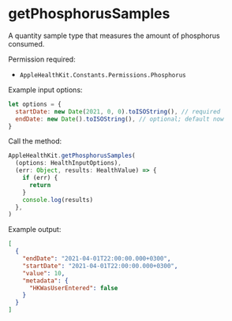 # getPhosphorusSamples

A quantity sample type that measures the amount of phosphorus consumed.

Permission required:

- `AppleHealthKit.Constants.Permissions.Phosphorus`

Example input options:

```javascript
let options = {
  startDate: new Date(2021, 0, 0).toISOString(), // required
  endDate: new Date().toISOString(), // optional; default now
}
```

Call the method:

```javascript
AppleHealthKit.getPhosphorusSamples(
  (options: HealthInputOptions),
  (err: Object, results: HealthValue) => {
    if (err) {
      return
    }
    console.log(results)
  },
)
```

Example output:

```json
[
  {
    "endDate": "2021-04-01T22:00:00.000+0300", 
    "startDate": "2021-04-01T22:00:00.000+0300", 
    "value": 10,
    "metadata": {
      "HKWasUserEntered": false
    }
  }
]
```
